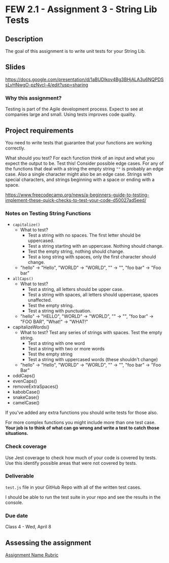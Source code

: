 # FEW 2.1 - Assignment 3 - String Lib Tests

## Description 

The goal of this assignment is to write unit tests for your String Lib. 

## Slides

https://docs.google.com/presentation/d/1aBUDlkov4Bg3BHjALA3u6NQPDSsLvHNwgO-pzNvcl-4/edit?usp=sharing

### Why this assignment?

Testing is part of the Agile development process. Expect to see at companies large and small. Using tests improves code quality. 

## Project requirements

You need to write tests that guarantee that your functions are working correctly. 

What should you test? For each function think of an input and what you expect the output to be. Test this! Consider possible edge cases. For any of the functions that deal with a string the empty string `""` is probably an edge case. Also a single character might also be an edge case. Strings with special characters, and strings beginning with a space or ending with a space. 

https://www.freecodecamp.org/news/a-beginners-guide-to-testing-implement-these-quick-checks-to-test-your-code-d50027ad5eed/

### Notes on Testing String Functions

- `capitalize()`
  - What to test? 
    - Test a string with no spaces. The first letter should be uppercased.
    - Test a string starting with an uppercase. Nothing should change. 
    - Test the empty string, nothing should change.
    - Test a long string with spaces, only the first character should change. 
  - "hello" -> "Hello", "WORLD" -> "WORLD", "" -> "", "foo bar" -> "Foo bar" 
- `allCaps()`
  - What to test? 
    - Test a string, all letters should be upper case. 
    - Test a string with spaces, all letters should uppercase, spaces unaffected. 
    - Test the empty string. 
    - Test a string with punctuation. 
  - "hello" -> "HELLO", "WORLD" -> "WORLD", "" -> "", "foo bar" -> "FOO BAR", "What!" -> "WHAT!" 
- capitalizeWords()
  - What to test? Test any series of strings with spaces. Test the empty string. 
    - Test a string with one word
    - Test a string with two or more words
    - Test the empty string
    - Test a string with uppercased words (these shouldn't change)
  - "hello" -> "Hello", "WORLD" -> "WORLD", "" -> "", "foo bar" -> "Foo Bar"
- oddCaps()
- evenCaps()
- removeExtraSpaces()
- kabobCase()
- snakeCase()
- camelCase()

If you've added any extra functions you should write tests for those also. 

For more complex functions you might include more than one test case. **Your job is to think of what can go wrong and write a test to catch those situations.**

### Check coverage

Use Jest coverage to check how much of your code is covered by tests. Use this identify possible areas that were not covered by tests. 

### Deliverable

`test.js` file in your GitHub Repo with all of the written test cases. 

I should be able to run the test suite in your repo and see the results in the console. 

### Due date

Class 4 - Wed, April 8

## Assessing the assignment

[Assignment Name Rubric](./assignment-03-rubric.md)






